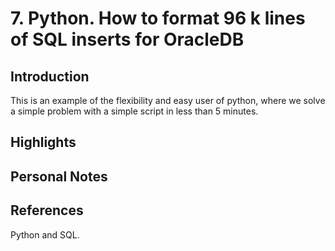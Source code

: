 # 7. Python. How to format 96 k lines of SQL inserts for OracleDB

## Introduction
This is an example of the flexibility and easy user of python, where we solve a simple problem with a simple script in less than 5 minutes.


## Highlights


## Personal Notes


## References

Python and SQL.